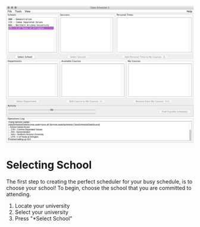 ![Selecting School](assets/2.png)
# Selecting School
The first step to creating the perfect scheduler for your busy schedule, is to choose your school! To begin, choose the school that you are committed to attending. 
1. Locate your university
2. Select your university
3. Press "*Select School"
